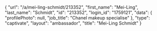 {
    "url": "\/a\/mei-ling-schmidt\/213352",
    "first_name": "Mei-Ling",
    "last_name": "Schmidt",
    "id": "213352",
    "login_id": "1759121",
    "data": {
        "profilePhoto": null,
        "job_title": "Chanel makeup specialise"
    },
    "type": "captivate",
    "layout": "ambassador",
    "title": "Mei-Ling Schmidt"
}